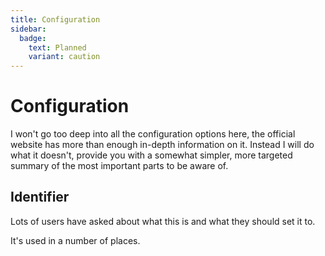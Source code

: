 ```yaml
---
title: Configuration
sidebar:
  badge:
    text: Planned
    variant: caution
---
```


# Configuration

I won't go too deep into all the configuration options here, the official website has more than enough in-depth information on it. Instead I will do what it doesn't, provide you with a somewhat simpler, more targeted summary of the most important parts to be aware of.

## Identifier

Lots of users have asked about what this is and what they should set it to.

It's used in a number of places.
